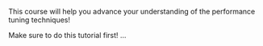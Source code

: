 This course will help you advance your understanding of the performance tuning techniques!

Make sure to do this tutorial first!
...
